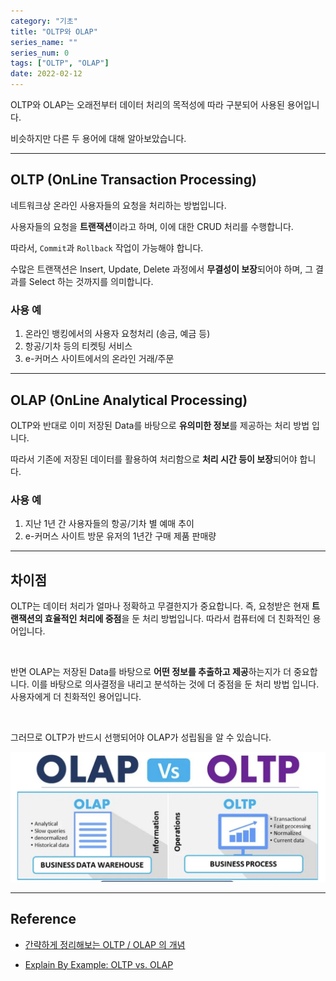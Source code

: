 ```yaml
---
category: "기초"
title: "OLTP와 OLAP"
series_name: ""
series_num: 0
tags: ["OLTP", "OLAP"]
date: 2022-02-12
---
```


OLTP와 OLAP는 오래전부터 데이터 처리의 목적성에 따라 구분되어 사용된 용어입니다.

비슷하지만 다른 두 용어에 대해 알아보았습니다.

***

## OLTP (OnLine Transaction Processing)

네트워크상 온라인 사용자들의 요청을 처리하는 방법입니다.

사용자들의 요청을 **트랜잭션**이라고 하며, 이에 대한 CRUD 처리를 수행합니다.

따라서, `Commit`과 `Rollback` 작업이 가능해야 합니다.

수많은 트랜잭션은 Insert, Update, Delete 과정에서 **무결성이 보장**되어야 하며, 그 결과를 Select 하는 것까지를 의미합니다.

### 사용 예

1. 온라인 뱅킹에서의 사용자 요청처리 (송금, 예금 등)
2. 항공/기차 등의 티켓팅 서비스
3. e-커머스 사이트에서의 온라인 거래/주문

***

## OLAP (OnLine Analytical Processing)

OLTP와 반대로 이미 저장된 Data를 바탕으로 **유의미한 정보**를 제공하는 처리 방법 입니다.

따라서 기존에 저장된 데이터를 활용하여 처리함으로 **처리 시간 등이 보장**되어야 합니다.

### 사용 예

1. 지난 1년 간 사용자들의 항공/기차 별 예매 추이
2. e-커머스 사이트 방문 유저의 1년간 구매 제품 판매량

***

## 차이점

OLTP는 데이터 처리가 얼마나 정확하고 무결한지가 중요합니다. 즉, 요청받은 현재 **트랜잭션의 효율적인 처리에 중점**을 둔 처리 방법입니다. 따라서 컴퓨터에 더 친화적인 용어입니다.

<br>

반면 OLAP는 저장된 Data를 바탕으로 **어떤 정보를 추출하고 제공**하는지가 더 중요합니다. 이를 바탕으로 의사결정을 내리고 분석하는 것에 더 중점을 둔 처리 방법 입니다. 사용자에게 더 친화적인 용어입니다.

<br>

<span class="em red">그러므로 OLTP가 반드시 선행되어야 OLAP가 성립됨을 알 수 있습니다.</span>

![](../img/basic/olap.png)

***

## Reference

* [간략하게 정리해보는 OLTP / OLAP 의 개념](https://jins-dev.tistory.com/entry/%EA%B0%84%EB%9E%B5%ED%95%98%EA%B2%8C-%EC%A0%95%EB%A6%AC%ED%95%B4%EB%B3%B4%EB%8A%94-OLTP-OLAP-%EC%9D%98-%EA%B0%9C%EB%85%90)

* [Explain By Example: OLTP vs. OLAP](https://www.linkedin.com/pulse/explain-example-oltp-vs-olap-michelle-xie/)
